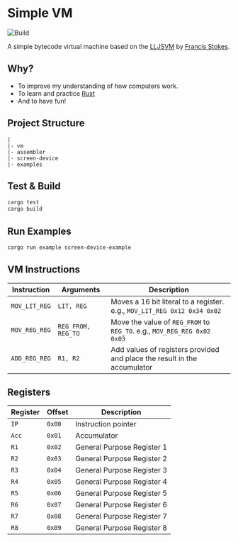 # Simple VM

![Build](https://github.com/renjithgr/simple-vm/workflows/Build/badge.svg)

A simple bytecode virtual machine based on the [LLJSVM](https://github.com/LowLevelJavaScript/16-Bit-Virtual-Machine) by [Francis Stokes](https://github.com/francisrstokes).

## Why?

- To improve my understanding of how computers work.
- To learn and practice [Rust](https://www.rust-lang.org/)
- And to have fun!

## Project Structure

```
|
|- vm
|- assembler
|- screen-device
|- examples
```

## Test & Build

```sh
cargo test
cargo build
```

## Run Examples

```sh
cargo run example screen-device-example
```

## VM Instructions

| Instruction    | Arguments      | Description |
|----------------|----------------|-------------|
| `MOV_LIT_REG`  | `LIT, REG`     | Moves a 16 bit literal to a register. e.g., `MOV_LIT_REG 0x12 0x34 0x02`|
| `MOV_REG_REG`  | `REG_FROM, REG_TO`     | Move the value of `REG_FROM` to `REG_TO`. e.g., `MOV_REG_REG 0x02 0x03` |
| `ADD_REG_REG`  | `R1, R2`       | Add values of registers provided and place the result in the accumulator|

## Registers

| Register   | Offset      |Description|
|------------|-------------|-----------|
|`IP`        |`0x00`       | Instruction pointer |
|`Acc`       |`0x01`       | Accumulator |
|`R1`        |`0x02`       | General Purpose Register 1 |
|`R2`        |`0x03`       | General Purpose Register 2 |
|`R3`        |`0x04`       | General Purpose Register 3 |
|`R4`        |`0x05`       | General Purpose Register 4 |
|`R5`        |`0x06`       | General Purpose Register 5 |
|`R6`        |`0x07`       | General Purpose Register 6 |
|`R7`        |`0x08`       | General Purpose Register 7 |
|`R8`        |`0x09`       | General Purpose Register 8 |
